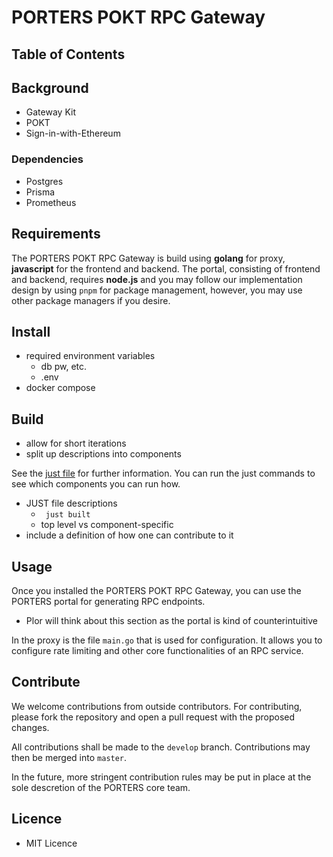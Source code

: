 # PORTERS POKT RPC Gateway

## Table of Contents

## Background

- Gateway Kit
- POKT
- Sign-in-with-Ethereum

### Dependencies

- Postgres
- Prisma
- Prometheus

## Requirements

The PORTERS POKT RPC Gateway is build using **golang** for proxy, **javascript** for the frontend and backend. The portal, consisting of frontend and backend, requires **node.js** and you may follow our implementation design by using ```pnpm``` for package management, however, you may use other package managers if you desire.

## Install

- required environment variables
    - db pw, etc.
    - .env
- docker compose

## Build

- allow for short iterations
- split up descriptions into components

See the [just file](/gateway-demo/justfile) for further information. You can run the just commands to see which components you can run how.

- JUST file descriptions
  - ``` just built```
  - top level vs component-specific
- include a definition of how one can contribute to it

## Usage

Once you installed the PORTERS POKT RPC Gateway, you can use the PORTERS portal for generating RPC endpoints.

- Plor will think about this section as the portal is kind of counterintuitive

In the proxy is the file ```main.go``` that is used for configuration. It allows you to configure rate limiting and other core functionalities of an RPC service.

## Contribute

We welcome contributions from outside contributors. For contributing, please fork the repository and open a pull request with the proposed changes.

All contributions shall be made to the ```develop``` branch. Contributions may then be merged into ```master```.

In the future, more stringent contribution rules may be put in place at the sole descretion of the PORTERS core team.

## Licence

- MIT Licence